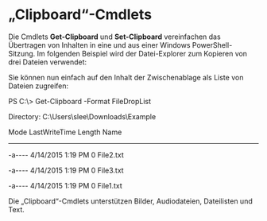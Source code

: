 # „Clipboard“-Cmdlets
Die Cmdlets **Get-Clipboard** und **Set-Clipboard** vereinfachen das Übertragen von Inhalten in eine und aus einer Windows PowerShell-Sitzung. Im folgenden Beispiel wird der Datei-Explorer zum Kopieren von drei Dateien verwendet:

Sie können nun einfach auf den Inhalt der Zwischenablage als Liste von Dateien zugreifen:

PS C:\\&gt; Get-Clipboard -Format FileDropList

Directory: C:\\Users\\slee\\Downloads\\Example

Mode LastWriteTime Length Name

---- ------------- ------ ----

-a---- 4/14/2015 1:19 PM 0 File2.txt

-a---- 4/14/2015 1:19 PM 0 File3.txt

-a---- 4/14/2015 1:19 PM 0 File1.txt

Die „Clipboard“-Cmdlets unterstützen Bilder, Audiodateien, Dateilisten und Text.
<!--HONumber=Mar16_HO2-->

